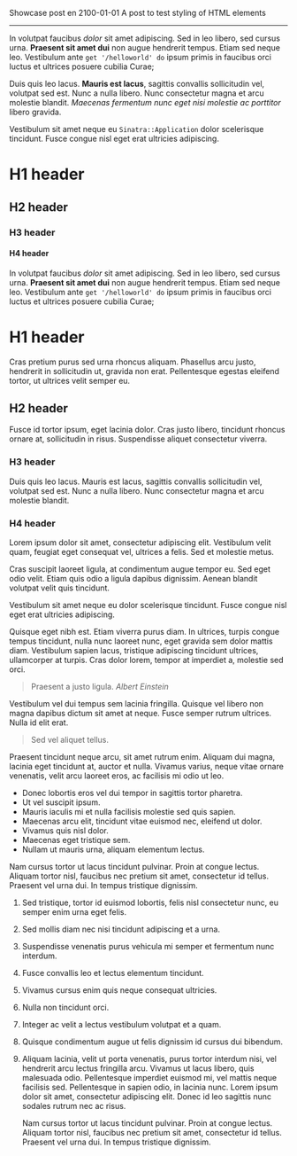 Showcase post
en
2100-01-01
A post to test styling of HTML elements

---

In volutpat faucibus _dolor_ sit amet adipiscing. Sed in leo libero, sed cursus urna. **Praesent sit amet dui** non augue hendrerit tempus. Etiam sed neque leo. Vestibulum ante `get '/helloworld' do` ipsum primis in faucibus orci luctus et ultrices posuere cubilia Curae;

Duis quis leo lacus. **Mauris est lacus**, sagittis convallis sollicitudin vel, volutpat sed est. Nunc a nulla libero. Nunc consectetur magna et arcu molestie blandit. _Maecenas fermentum nunc eget nisi molestie ac porttitor_ libero gravida.

Vestibulum sit amet neque eu `Sinatra::Application` dolor scelerisque tincidunt. Fusce congue nisl eget erat ultricies adipiscing.


# H1 header
## H2 header
### H3 header
#### H4 header

In volutpat faucibus _dolor_ sit amet adipiscing. Sed in leo libero, sed cursus urna. **Praesent sit amet dui** non augue hendrerit tempus. Etiam sed neque leo. Vestibulum ante `get '/helloworld' do` ipsum primis in faucibus orci luctus et ultrices posuere cubilia Curae;

# H1 header
Cras pretium purus sed urna rhoncus aliquam. Phasellus arcu justo, hendrerit in sollicitudin ut, gravida non erat. Pellentesque egestas eleifend tortor, ut ultrices velit semper eu.

## H2 header
Fusce id tortor ipsum, eget lacinia dolor. Cras justo libero, tincidunt rhoncus ornare at, sollicitudin in risus. Suspendisse aliquet consectetur viverra.

### H3 header
Duis quis leo lacus. Mauris est lacus, sagittis convallis sollicitudin vel, volutpat sed est. Nunc a nulla libero. Nunc consectetur magna et arcu molestie blandit.

### H4 header
Lorem ipsum dolor sit amet, consectetur adipiscing elit. Vestibulum velit quam, feugiat eget consequat vel, ultrices a felis. Sed et molestie metus.

Cras suscipit laoreet ligula, at condimentum augue tempor eu. Sed eget odio velit. Etiam quis odio a ligula dapibus dignissim. Aenean blandit volutpat velit quis tincidunt.

Vestibulum sit amet neque eu dolor scelerisque tincidunt. Fusce congue nisl eget erat ultricies adipiscing.

Quisque eget nibh est. Etiam viverra purus diam. In ultrices, turpis congue tempus tincidunt, nulla nunc laoreet nunc, eget gravida sem dolor mattis diam. Vestibulum sapien lacus, tristique adipiscing tincidunt ultrices, ullamcorper at turpis. Cras dolor lorem, tempor at imperdiet a, molestie sed orci.

> Praesent a justo ligula.
> <cite>Albert Einstein</cite>

Vestibulum vel dui tempus sem lacinia fringilla. Quisque vel libero non magna dapibus dictum sit amet at neque. Fusce semper rutrum ultrices. Nulla id elit erat.

> Sed vel aliquet tellus.

Praesent tincidunt neque arcu, sit amet rutrum enim. Aliquam dui magna, lacinia eget tincidunt at, auctor et nulla. Vivamus varius, neque vitae ornare venenatis, velit arcu laoreet eros, ac facilisis mi odio ut leo.


- Donec lobortis eros vel dui tempor in sagittis tortor pharetra.
- Ut vel suscipit ipsum.
- Mauris iaculis mi et nulla facilisis molestie sed quis sapien.
- Maecenas arcu elit, tincidunt vitae euismod nec, eleifend ut dolor.
- Vivamus quis nisl dolor.
- Maecenas eget tristique sem.
- Nullam ut mauris urna, aliquam elementum lectus.

Nam cursus tortor ut lacus tincidunt pulvinar. Proin at congue lectus. Aliquam tortor nisl, faucibus nec pretium sit amet, consectetur id tellus. Praesent vel urna dui. In tempus tristique dignissim.

1. Sed tristique, tortor id euismod lobortis, felis nisl consectetur nunc, eu semper enim urna eget felis.
1. Sed mollis diam nec nisi tincidunt adipiscing et a urna.
1. Suspendisse venenatis purus vehicula mi semper et fermentum nunc interdum.
1. Fusce convallis leo et lectus elementum tincidunt.
1. Vivamus cursus enim quis neque consequat ultricies.
1. Nulla non tincidunt orci.
1. Integer ac velit a lectus vestibulum volutpat et a quam.
1. Quisque condimentum augue ut felis dignissim id cursus dui bibendum.
1. Aliquam lacinia, velit ut porta venenatis, purus tortor interdum nisi, vel hendrerit arcu lectus fringilla arcu.
    Vivamus ut lacus libero, quis malesuada odio. Pellentesque imperdiet euismod mi, vel mattis neque facilisis sed. Pellentesque in sapien odio, in lacinia nunc. Lorem ipsum dolor sit amet, consectetur adipiscing elit. Donec id leo sagittis nunc sodales rutrum nec ac risus.

    Nam cursus tortor ut lacus tincidunt pulvinar. Proin at congue lectus. Aliquam tortor nisl, faucibus nec pretium sit amet, consectetur id tellus. Praesent vel urna dui. In tempus tristique dignissim.
